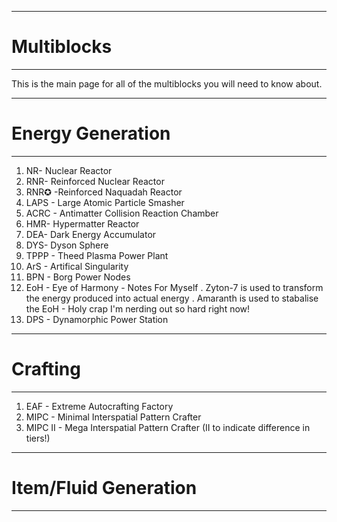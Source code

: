 -------------
# Multiblocks
-------------

This is the main page for all of the multiblocks you will need to know about.

-------------------
# Energy Generation
-------------------

1. NR- Nuclear Reactor
2. RNR- Reinforced Nuclear Reactor
3. RNR✪ -Reinforced Naquadah Reactor
4. LAPS - Large Atomic Particle Smasher
5. ACRC - Antimatter Collision Reaction Chamber
6. HMR- Hypermatter Reactor
7. DEA- Dark Energy Accumulator
8. DYS- Dyson Sphere
9. TPPP - Theed Plasma Power Plant
10. ArS - Artifical Singularity
11. BPN - Borg Power Nodes
12. EoH - Eye of Harmony
           - Notes For Myself
              . Zyton-7 is used to transform the energy produced into actual energy
              . Amaranth is used to stabalise the EoH
          - Holy crap I'm nerding out so hard right now!
14. DPS - Dynamorphic Power Station

-----------
# Crafting
-----------

1. EAF - Extreme Autocrafting Factory
2. MIPC - Minimal Interspatial Pattern Crafter
3. MIPC II - Mega Interspatial Pattern Crafter (II to indicate difference in tiers!)

------------------------
# Item/Fluid Generation
------------------------
